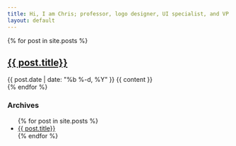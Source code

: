 ```yaml
---
title: Hi, I am Chris; professor, logo designer, UI specialist, and VP design & dev at Sprout Studio.
layout: default
---
```


<section>
	<blog>
	{% for post in site.posts %}
		<article>
			<h2><a href="{{ post.url }}">{{ post.title}}</a></h2>
			<span class="posts-date">{{ post.date | date: "%b %-d, %Y" }}</span>
			{{ content }}
		</article>
	{% endfor %}
	</blog>
</section>
<aside>
	<h3>Archives</h3>
	<ul>
	{% for post in site.posts %}
		<li><a href="{{ post.url }}">{{ post.title}}</a></li>
	{% endfor %}
	</ul>
</aside>
